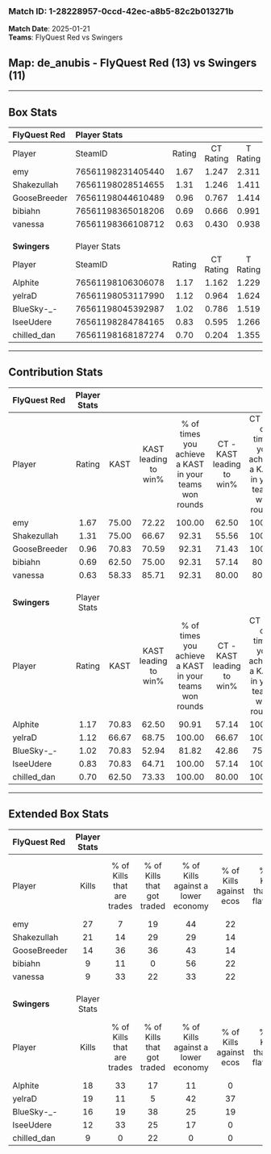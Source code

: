 ### Match ID: 1-28228957-0ccd-42ec-a8b5-82c2b013271b  
**Match Date**: 2025-01-21  
**Teams**: FlyQuest Red vs Swingers  

## **Map**: de_anubis - FlyQuest Red (13) vs Swingers (11)  
---  

## Box Stats  

| **FlyQuest Red** | Player Stats      |        |           |          |       |       |       |         |        |      |     |
| :- | :- | :-: | :-: | :-: | :-: | :-: | :-: | :-: | :-: | :-: | :-: |
| Player           | SteamID           | Rating | CT Rating | T Rating | KAST  |  ADR  | Kills | Assists | Deaths | K/D  | HS% |
| emy              | 76561198231405440 |  1.67  |   1.247   |  2.311   | 75.00 | 117.1 |  27   |    7    |   14   | 1.93 | 55  |
| Shakezullah      | 76561198028514655 |  1.31  |   1.246   |  1.411   | 75.00 | 72.6  |  21   |    1    |   13   | 1.62 | 19  |
| GooseBreeder     | 76561198044610489 |  0.96  |   0.767   |  1.414   | 70.83 | 75.3  |  14   |    9    |   18   | 0.78 | 57  |
| bibiahn          | 76561198365018206 |  0.69  |   0.666   |  0.991   | 62.50 | 44.8  |   9   |    3    |   14   | 0.64 | 33  |
| vanessa          | 76561198366108712 |  0.63  |   0.430   |  0.938   | 58.33 | 48.0  |   9   |    4    |   16   | 0.56 | 44  |
|                  |                   |        |           |          |       |       |       |         |        |      |     |
|                  |                   |        |           |          |       |       |       |         |        |      |     |
|                  |                   |        |           |          |       |       |       |         |        |      |     |
| **Swingers**     | Player Stats      |        |           |          |       |       |       |         |        |      |     |
| Player           | SteamID           | Rating | CT Rating | T Rating | KAST  |  ADR  | Kills | Assists | Deaths | K/D  | HS% |
| Alphite          | 76561198106306078 |  1.17  |   1.162   |  1.229   | 70.83 | 81.9  |  18   |    3    |   15   | 1.20 | 72  |
| yelraD           | 76561198053117990 |  1.12  |   0.964   |  1.624   | 66.67 | 77.5  |  19   |    4    |   17   | 1.12 | 52  |
| BlueSky-_-       | 76561198045392987 |  1.02  |   0.786   |  1.519   | 70.83 | 84.7  |  16   |    4    |   19   | 0.84 | 56  |
| IseeUdere        | 76561198284784165 |  0.83  |   0.595   |  1.266   | 70.83 | 51.5  |  12   |    2    |   16   | 0.75 | 33  |
| chilled_dan      | 76561198168187274 |  0.70  |   0.204   |  1.355   | 62.50 | 44.6  |   9   |    6    |   14   | 0.64 | 55  |
---  

## Contribution Stats  

| **FlyQuest Red** | Player Stats |       |                      |                                                        |                           |                                                             |                          |                                                            |
| :- | :-: | :-: | :-: | :-: | :-: | :-: | :-: | :-: |
| Player           |    Rating    | KAST  | KAST leading to win% | % of times you achieve a KAST in your teams won rounds | CT - KAST leading to win% | CT - % of times you achieve a KAST in your teams won rounds | T - KAST leading to win% | T - % of times you achieve a KAST in your teams won rounds |
| emy              |     1.67     | 75.00 |        72.22         |                         100.00                         |           62.50           |                           100.00                            |          80.00           |                           100.00                           |
| Shakezullah      |     1.31     | 75.00 |        66.67         |                         92.31                          |           55.56           |                           100.00                            |          77.78           |                           87.50                            |
| GooseBreeder     |     0.96     | 70.83 |        70.59         |                         92.31                          |           71.43           |                           100.00                            |          70.00           |                           87.50                            |
| bibiahn          |     0.69     | 62.50 |        75.00         |                         92.31                          |           57.14           |                            80.00                            |          88.89           |                           100.00                           |
| vanessa          |     0.63     | 58.33 |        85.71         |                         92.31                          |           80.00           |                            80.00                            |          88.89           |                           100.00                           |
|                  |              |       |                      |                                                        |                           |                                                             |                          |                                                            |
|                  |              |       |                      |                                                        |                           |                                                             |                          |                                                            |
|                  |              |       |                      |                                                        |                           |                                                             |                          |                                                            |
| **Swingers**     | Player Stats |       |                      |                                                        |                           |                                                             |                          |                                                            |
| Player           |    Rating    | KAST  | KAST leading to win% | % of times you achieve a KAST in your teams won rounds | CT - KAST leading to win% | CT - % of times you achieve a KAST in your teams won rounds | T - KAST leading to win% | T - % of times you achieve a KAST in your teams won rounds |
| Alphite          |     1.17     | 70.83 |        62.50         |                         90.91                          |           57.14           |                           100.00                            |          66.67           |                           85.71                            |
| yelraD           |     1.12     | 66.67 |        68.75         |                         100.00                         |           66.67           |                           100.00                            |          70.00           |                           100.00                           |
| BlueSky-_-       |     1.02     | 70.83 |        52.94         |                         81.82                          |           42.86           |                            75.00                            |          60.00           |                           85.71                            |
| IseeUdere        |     0.83     | 70.83 |        64.71         |                         100.00                         |           57.14           |                           100.00                            |          70.00           |                           100.00                           |
| chilled_dan      |     0.70     | 62.50 |        73.33         |                         100.00                         |           80.00           |                           100.00                            |          70.00           |                           100.00                           |
---  

## Extended Box Stats  

| **FlyQuest Red** | Player Stats |                            |                            |                                    |                         |                              |                                 |        |                             |                                     |                          |                               |                            |
| :- | :-: | :-: | :-: | :-: | :-: | :-: | :-: | :-: | :-: | :-: | :-: | :-: | :-: |
| Player           |    Kills     | % of Kills that are trades | % of Kills that got traded | % of Kills against a lower economy | % of Kills against ecos | % of Kills that are flawless | % of Kills that are close duels | Deaths | % of Deaths that get traded | % of Deaths against a lower economy | % of Deaths against ecos | % of Deaths that are flawless | % of Deaths that are close |
| emy              |      27      |             7              |             19             |                 44                 |           22            |              74              |                7                |   14   |             29              |                 29                  |            7             |              50               |             14             |
| Shakezullah      |      21      |             14             |             29             |                 29                 |           14            |              81              |                5                |   13   |              0              |                 23                  |            8             |              92               |             0              |
| GooseBreeder     |      14      |             36             |             36             |                 43                 |           14            |              57              |               21                |   18   |             28              |                 17                  |            6             |              50               |             0              |
| bibiahn          |      9       |             11             |             0              |                 56                 |           22            |              67              |                0                |   14   |             29              |                 14                  |            7             |              71               |             0              |
| vanessa          |      9       |             33             |             22             |                 33                 |           22            |              44              |                0                |   16   |             13              |                 13                  |            6             |              69               |             0              |
|                  |              |                            |                            |                                    |                         |                              |                                 |        |                             |                                     |                          |                               |                            |
|                  |              |                            |                            |                                    |                         |                              |                                 |        |                             |                                     |                          |                               |                            |
|                  |              |                            |                            |                                    |                         |                              |                                 |        |                             |                                     |                          |                               |                            |
| **Swingers**     | Player Stats |                            |                            |                                    |                         |                              |                                 |        |                             |                                     |                          |                               |                            |
| Player           |    Kills     | % of Kills that are trades | % of Kills that got traded | % of Kills against a lower economy | % of Kills against ecos | % of Kills that are flawless | % of Kills that are close duels | Deaths | % of Deaths that get traded | % of Deaths against a lower economy | % of Deaths against ecos | % of Deaths that are flawless | % of Deaths that are close |
| Alphite          |      18      |             33             |             17             |                 11                 |            0            |              56              |                0                |   15   |             13              |                  7                  |            0             |              73               |             0              |
| yelraD           |      19      |             11             |             5              |                 42                 |           37            |              84              |                0                |   17   |             24              |                 12                  |            0             |              76               |             6              |
| BlueSky-_-       |      16      |             19             |             38             |                 25                 |           19            |              63              |                6                |   19   |             26              |                 11                  |            5             |              63               |             21             |
| IseeUdere        |      12      |             33             |             25             |                 17                 |            0            |              67              |                0                |   16   |             25              |                  6                  |            0             |              69               |             6              |
| chilled_dan      |      9       |             0              |             22             |                 0                  |            0            |              67              |               11                |   14   |             21              |                  7                  |            0             |              64               |             0              |
